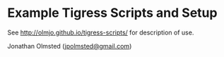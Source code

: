 # Example Tigress Scripts and Setup
See http://olmjo.github.io/tigress-scripts/ for description of use.

Jonathan Olmsted (jpolmsted@gmail.com)
